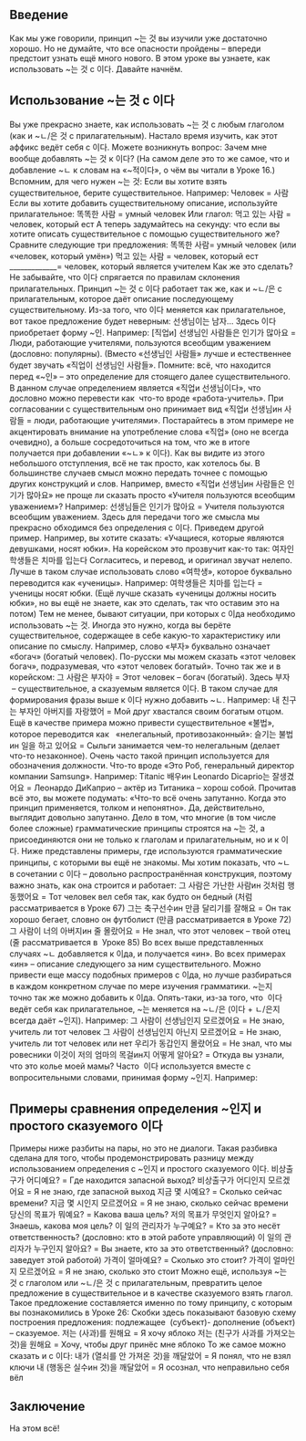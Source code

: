 ## Введение
Как мы уже говорили, принцип ~는 것 вы изучили уже достаточно хорошо. Но не думайте, что все опасности пройдены – впереди предстоит узнать ещё много нового. В этом уроке вы узнаете, как использовать ~는 것 с 이다. Давайте начнём.

## Использование ~는 것 с 이다
Вы уже прекрасно знаете, как использовать ~는 것 с любым глаголом (как и ~ㄴ/은 것 с прилагательным). Настало время изучить, как этот аффикс ведёт себя с 이다.
Можете возникнуть вопрос: Зачем мне вообще добавлять ~는 것 к 이다? (На самом деле это то же самое, что и добавление ~ㄴ к словам на «~적이다», о чём вы читали в Уроке 16.)
Вспомним, для чего нужен ~는 것:
Если вы хотите взять существительное, берите существительное. Например:
Человек = 사람
Если вы хотите добавить существительному описание, используйте прилагательное: 똑똑한 사람 = умный человек
Или глагол: 먹고 있는 사람 = человек, который ест
А теперь задумайтесь на секунду: что если вы хотите описать существительное с помощью существительного же? Сравните следующие три предложения: 똑똑한 사람= умный человек (или «человек, который умён») 먹고 있는 사람 = человек, который ест _____________= человек, который является учителем
Как же это сделать? Не забывайте, что 이다 спрягается по правилам склонения прилагательных. Принцип ~는 것 с 이다 работает так же, как и ~ㄴ/은 с прилагательным, которое даёт описание последующему существительному. Из-за того, что 이다 меняется как прилагательное, вот такое предложение будет неверным: 선생님이는 남자…
Здесь 이다 приобретает форму ~인. Например: [직업и] 선생님인 사람들은 인기가 많아요 = Люди, работающие учителями, пользуются всеобщим уважением (дословно: популярны).
(Вместо «선생님인 사람들» лучше и естественнее будет звучать «직업이 선생님인 사람들». Помните: всё, что находится перед «~인» – это определение для стоящего далее существительного. В данном случае определением является «직업и 선생님이다», что дословно можно перевести как  что-то вроде «работа-учитель». При согласовании с существительным оно принимает вид «직업и 선생님ин 사람들 = люди, работающие учителями». Постарайтесь в этом примере не акцентировать внимание на употребление слова «직업» (оно не всегда очевидно), а больше сосредоточиться на том, что же в итоге получается при добавлении «~ㄴ» к 이다).
Как вы видите из этого небольшого отступления, всё не так просто, как хотелось бы. В большинстве случаев смысл можно передать точнее с помощью других конструкций и слов. Например, вместо «직업и 선생님ин 사람들은 인기가 많아요» не проще ли сказать просто «Учителя пользуются всеобщим уважением»? Например:
선생님들은 인기가 많아요 = Учителя пользуются всеобщим уважением.
Здесь для передачи того же смысла мы прекрасно обходимся без определения с 이다.
Приведем другой пример. Например, вы хотите сказать:
«Учащиеся, которые являются девушками, носят юбки».
На корейском это прозвучит как-то так: 여자인 학생들은 치마를 입는다
Согласитесь, и перевод, и оригинал звучат нелепо. Лучше в таком случае использовать слово «여학생», которое буквально переводится как «ученицы». Например:
여학생들은 치마를 입는다 = ученицы носят юбки.
(Ещё лучше сказать «ученицы должны носить юбки», но вы ещё не знаете, как это сделать, так что оставим это на потом)
Тем не менее, бывают ситуации, при которых с 이да необходимо использовать ~는 것. Иногда это нужно, когда вы берёте существительное, содержащее в себе какую-то характеристику или описание по смыслу. Например, слово «부자» буквально означает «богач» (богатый человек). По-русски мы можем сказать «этот человек богач», подразумевая, что «этот человек богатый». Точно так же и в корейском:
그 사람은 부자야 = Этот человек – богач (богатый).
Здесь 부자  – существительное, а сказуемым является 이다. В таком случае для формирования фразы выше к 이다 нужно добавить ~ㄴ. Например:
내 친구는 부자인 아버지를 자랑했어 = Мой друг хвастался своим богатым отцом.
Ещё в качестве примера можно привести существительное «불법», которое переводится как   «нелегальный, противозаконный»:
슬기는 불법ин 일을 하고 있어요 = Сыльги занимается чем-то нелегальным (делает что-то незаконное).
Очень часто такой принцип используется для обозначения должности. Что-то вроде «Это Роб, генеральный директор компании Samsung». Например:
Titanic 배우ин Leonardo Dicaprio는 잘생겼어요 = Леонардо ДиКаприо – актёр из Титаника – хорош собой.
Прочитав всё это, вы можете подумать: «Что-то всё очень запутанно. Когда это принцип применяется, толком и непонятно». Да, действительно, выглядит довольно запутанно. Дело в том, что многие (в том числе более сложные) грамматические принципы строятся на ~는 것, а присоединяются они не только к глаголам и прилагательным, но и к 이다.
Ниже представлены примеры, где используются грамматические принципы, с которыми вы ещё не знакомы. Мы хотим показать, что ~ㄴ в сочетании с 이다 – довольно распространённая конструкция, поэтому важно знать, как она строится и работает:
그 사람은 가난한 사람ин 것처럼 행동했어요 = Тот человек вел себя так, как будто он бедный
(처럼 рассматривается в Уроке 67)
그는 축구선수ин 만큼 달리기를 잘해요 = Он так хорошо бегает, словно он футболист
(만큼 рассматривается в Уроке 72)
그 사람이 너의 아버지ин 줄 몰랐어요 = Не знал, что этот человек – твой отец
(줄 рассматривается в  Уроке 85)
Во всех выше представленных случаях ~ㄴ добавляется к 이да, и получается «ин». Во всех примерах «ин» – описание следующего за ним существительного. Можно привести еще массу подобных примеров с 이да, но лучше разбираться в каждом конкретном случае по мере изучения грамматики.
~는지 точно так же можно добавить к 이да. Опять-таки, из-за того, что  이다 ведёт себя как прилагательное, ~는 меняется на ~ㄴ/은 (이다 + ㄴ/은지 всегда даёт ~인지). Например:
그 사람이 선생님인지 모르겠어요 = Не знаю, учитель ли тот человек
그 사람이 선생님인지 아닌지 모르겠어요 = Не знаю, учитель ли тот человек или нет
우리가 동갑인지 몰랐어요 = Не знал, что мы ровесники
이것이 저의 엄마의 목걸ин지 어떻게 알아요? = Откуда вы узнали, что это колье моей мамы?
Часто  이다 используется вместе с вопросительными словами, принимая форму ~인지. Например:
## Примеры сравнения определения ~인지 и простого сказуемого 이다
Примеры ниже разбиты на пары, но это не диалоги. Такая разбивка сделана для того, чтобы продемонстрировать разницу между использованием определения с ~인지 и простого сказуемого 이다.
비상출구가 어디예요? = Где находится запасной выход?
비상출구가 어디인지 모르겠어요 = Я не знаю, где запасной выход
지금 몇 시예요? = Сколько сейчас времени?
지금 몇 시인지 모르겠어요 = Я не знаю, сколько сейчас времени
당신의 목표가 뭐예요? = Какова ваша цель?
저의 목표가 무엇인지 알아요? = Знаешь, какова моя цель?
이 일의 관리자가 누구예요? = Кто за это несёт ответственность? (дословно: кто в этой работе управляющий)
이 일의 관리자가 누구인지 알아요? = Вы знаете, кто за это ответственный? (дословно: заведует этой работой)
가격이 얼마예요? = Сколько это стоит?
가격이 얼마인지 모르겠어요 = Я не знаю, сколько это стоит
Можно ещё, используя ~는 것 с глаголом или ~ㄴ/은 것 с прилагательным, превратить целое предложение в существительное и в качестве сказуемого взять глагол. Такое предложение составляется именно по тому принципу, с которым вы познакомились в Уроке 26:
Скобки здесь показывают базовую схему построения предложения: подлежащее  (субъект)- дополнение (объект) – сказуемое.
저는 (사과)를 원해요 = Я хочу яблоко
저는 (친구가 사과를 가져오는 것)을 원해요 = Хочу, чтобы друг принёс мне яблоко
То же самое можно сказать и с 이다:
내가 (열쇠를 안 가져온 것)을 깨달았어 = Я понял, что не взял ключи
내 (행동은 실수ин 것)을 깨달았어 = Я осознал, что неправильно себя вёл
## Заключение
На этом всё!